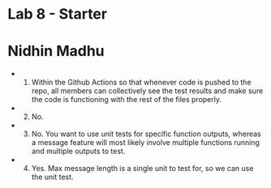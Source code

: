 # Lab 8 - Starter
# Nidhin Madhu
* 1. Within the Github Actions so that whenever code is pushed to the repo, all members can collectively see the test results and make sure the code is functioning with the rest of the files properly.
* 2. No.
* 3. No. You want to use unit tests for specific function outputs, whereas a message feature will most likely involve multiple functions running and multiple outputs to test.
* 4. Yes. Max message length is a single unit to test for, so we can use the unit test.
